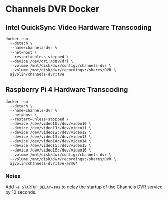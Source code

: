 # Channels DVR Docker

## Intel QuickSync Video Hardware Transcoding

    docker run
      --detach \
      --name=channels-dvr \
      --net=host \
      --restart=unless-stopped \
      --device /dev/dri:/dev/dri \
      --volume /mnt/disk/dvr/config:/channels-dvr \
      --volume /mnt/disk/dvr/recordings:/shares/DVR \
      ajvolin/channels-dvr:tve
  
## Raspberry Pi 4 Hardware Transcoding

    docker run
      --detach \
      --name=channels-dvr \
      --net=host \
      --restart=unless-stopped \
      --device /dev/video10:/dev/video10 \
      --device /dev/video11:/dev/video11 \
      --device /dev/video12:/dev/video12 \
      --device /dev/video13:/dev/video13 \
      --device /dev/video14:/dev/video14 \
      --device /dev/video15:/dev/video15 \
      --device /dev/video16:/dev/video16 \
      --volume /mnt/disk/dvr/config:/channels-dvr \
      --volume /mnt/disk/dvr/recordings:/shares/DVR \
      ajvolin/channels-dvr:tve-arm64

### Notes
Add `-e STARTUP_DELAY=10s` to delay the startup of the Channels DVR service by 10 seconds.

